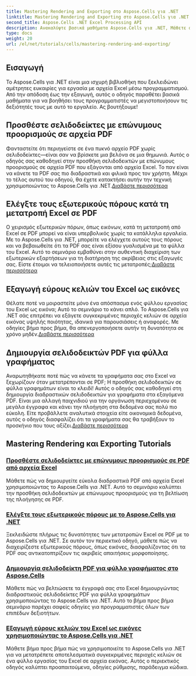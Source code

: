 ```yaml
---
title: Mastering Rendering and Exporting στο Aspose.Cells για .NET
linktitle: Mastering Rendering and Exporting στο Aspose.Cells για .NET
second_title: Aspose.Cells .NET Excel Processing API
description: Ανακαλύψτε βασικά μαθήματα Aspose.Cells για .NET, Μάθετε απόδοση, εξαγωγή, διαχείριση πόρων, προσθήκη σελιδοδεικτών και πολλά άλλα με τους λεπτομερείς οδηγούς μας.
type: docs
weight: 20
url: /el/net/tutorials/cells/mastering-rendering-and-exporting/
---
```

## Εισαγωγή

Το Aspose.Cells για .NET είναι μια ισχυρή βιβλιοθήκη που ξεκλειδώνει αμέτρητες ευκαιρίες για εργασία με αρχεία Excel μέσω προγραμματισμού. Από την απόδοση έως την εξαγωγή, αυτός ο οδηγός παραθέτει βασικά μαθήματα για να βοηθήσει τους προγραμματιστές να μεγιστοποιήσουν τις δεξιότητές τους με αυτό το εργαλείο. Ας βουτήξουμε!

## Προσθέστε σελιδοδείκτες με επώνυμους προορισμούς σε αρχεία PDF  
 Φανταστείτε ότι περιηγείστε σε ένα πυκνό αρχείο PDF χωρίς σελιδοδείκτες—είναι σαν να βρίσκετε μια βελόνα σε μια θημωνιά. Αυτός ο οδηγός σας καθοδηγεί στην προσθήκη σελιδοδεικτών με επώνυμους προορισμούς σε αρχεία PDF που εξάγονται από αρχεία Excel. Το παν είναι να κάνετε τα PDF σας πιο διαδραστικά και φιλικά προς τον χρήστη. Μέχρι το τέλος αυτού του οδηγού, θα έχετε κατακτήσει αυτήν την τεχνική χρησιμοποιώντας το Aspose.Cells για .NET.[Διαβάστε περισσότερα](./add-bookmarks-with-named-destinations/)

## Ελέγξτε τους εξωτερικούς πόρους κατά τη μετατροπή Excel σε PDF  
Ο χειρισμός εξωτερικών πόρων, όπως εικόνων, κατά τη μετατροπή από Excel σε PDF μπορεί να είναι υπερβολικός χωρίς τα κατάλληλα εργαλεία. Με το Aspose.Cells για .NET, μπορείτε να ελέγχετε αυτούς τους πόρους και να βεβαιωθείτε ότι τα PDF σας είναι εξίσου γυαλισμένα με τα φύλλα του Excel. Αυτό το σεμινάριο εμβαθύνει στην αυθεντική διαχείριση των εξωτερικών εξαρτήσεων για τη διατήρηση της ακρίβειας στις εξαγωγές σας. Είστε έτοιμοι να τελειοποιήσετε αυτές τις μετατροπές;[Διαβάστε περισσότερα](./control-external-resources/)

## Εξαγωγή εύρους κελιών του Excel ως εικόνες  
 Θέλατε ποτέ να μοιραστείτε μόνο ένα απόσπασμα ενός φύλλου εργασίας του Excel ως εικόνα; Αυτό το σεμινάριο το κάνει απλό. Το Aspose.Cells για .NET σάς επιτρέπει να εξάγετε συγκεκριμένες περιοχές κελιών σε αρχεία εικόνας υψηλής ποιότητας, ιδανικά για παρουσιάσεις ή αναφορές. Με οδηγίες βήμα προς βήμα, θα απενεργοποιήσετε αυτήν τη δυνατότητα σε χρόνο μηδέν.[Διαβάστε περισσότερα](./export-excel-cell-ranges-as-images/)

## Δημιουργία σελιδοδεικτών PDF για φύλλα γραφήματος
Αναρωτηθήκατε ποτέ πώς να κάνετε τα γραφήματα σας στο Excel να ξεχωρίζουν όταν μετατρέπονται σε PDF; Η προσθήκη σελιδοδεικτών σε φύλλα γραφημάτων είναι το κλειδί! Αυτός ο οδηγός σας καθοδηγεί στη δημιουργία διαδραστικών σελιδοδεικτών για γραφήματα στα εξαγόμενα PDF. Είναι μια αλλαγή παιχνιδιού για την οργάνωση περιεχομένου σε μεγάλα έγγραφα και κάνει την πλοήγηση στα δεδομένα σας πολύ πιο εύκολη. Είτε προβάλλετε αναλυτικά στοιχεία είτε οικονομικά δεδομένα, αυτός ο οδηγός διασφαλίζει ότι τα γραφήματα σας θα τραβήξουν το προσκήνιο που τους αξίζει.[Διαβάστε περισσότερα](./creating-pdf-bookmark-for-chart-sheet/)

## Mastering Rendering και Exporting Tutorials
### [Προσθέστε σελιδοδείκτες με επώνυμους προορισμούς σε PDF από αρχεία Excel](./add-bookmarks-with-named-destinations/)
Μάθετε πώς να δημιουργείτε εύκολα διαδραστικά PDF από αρχεία Excel χρησιμοποιώντας το Aspose.Cells για .NET. Αυτό το σεμινάριο καλύπτει την προσθήκη σελιδοδεικτών με επώνυμους προορισμούς για τη βελτίωση της πλοήγησης σε PDF.
### [Ελέγξτε τους εξωτερικούς πόρους με το Aspose.Cells για .NET](./control-external-resources/)
Ξεκλειδώστε πλήρως τις δυνατότητες των μετατροπών Excel σε PDF με το Aspose.Cells για .NET. Σε αυτόν τον περιεκτικό οδηγό, μάθετε πώς να διαχειρίζεστε εξωτερικούς πόρους, όπως εικόνες, διασφαλίζοντας ότι τα PDF σας αντικατοπτρίζουν τις ακριβείς απαιτήσεις μορφοποίησης.
### [Δημιουργία σελιδοδείκτη PDF για φύλλο γραφήματος στο Aspose.Cells](./creating-pdf-bookmark-for-chart-sheet/)
Μάθετε πώς να βελτιώσετε τα έγγραφά σας στο Excel δημιουργώντας διαδραστικούς σελιδοδείκτες PDF για φύλλα γραφημάτων χρησιμοποιώντας το Aspose.Cells για .NET. Αυτό το βήμα προς βήμα σεμινάριο παρέχει σαφείς οδηγίες για προγραμματιστές όλων των επιπέδων δεξιοτήτων.
### [Εξαγωγή εύρους κελιών του Excel ως εικόνες χρησιμοποιώντας το Aspose.Cells για .NET](./export-excel-cell-ranges-as-images/)
Μάθετε βήμα προς βήμα πώς να χρησιμοποιείτε το Aspose.Cells για .NET για να μετατρέπετε αποτελεσματικά συγκεκριμένες περιοχές κελιών σε ένα φύλλο εργασίας του Excel σε αρχεία εικόνας. Αυτός ο περιεκτικός οδηγός καλύπτει προαπαιτούμενα, οδηγίες ρύθμισης, παράδειγμα κώδικα.